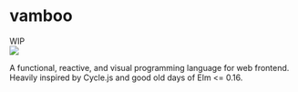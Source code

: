 # vamboo
WIP  
![](https://user-images.githubusercontent.com/12756700/45396136-ad044580-b674-11e8-97b5-15045e2b5fbb.png)

A functional, reactive, and visual programming language for web frontend.  
Heavily inspired by Cycle.js and good old days of Elm <= 0.16.
